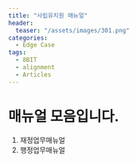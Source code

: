 ```yaml
---
title: "사립유치원 매뉴얼"
header:
  teaser: "/assets/images/301.png"
categories:
  - Edge Case
tags:
  - 8BIT
  - alignment
  - Articles
---
```


# 매뉴얼 모음입니다.

1. 재정업무매뉴얼
2. 행정업무매뉴얼


